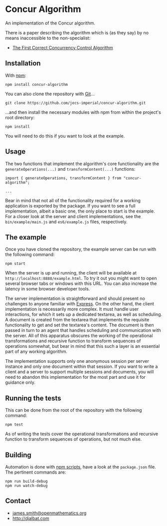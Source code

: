 # Concur Algorithm

An implementation of the Concur algorithm.

There is a paper describing the algorithm which is (as they say) by no means inaccessible to the non-specialist:

* [The First Correct Concurrency Control Algorithm](http://djalbat.com/TFCCCA.pdf)

## Installation

With [npm](https://www.npmjs.com/):

    npm install concur-algorithm

You can also clone the repository with [Git](https://git-scm.com/)...

    git clone https://github.com/jecs-imperial/concur-algorithm.git

...and then install the necessary modules with npm from within the project's root directory:

    npm install

You will need to do this if you want to look at the example.

## Usage

The two functions that implement the algorithm's core functionality are the `generateOperations(...)` and `transformContent(...)` functions:

```
import { generateOperations, transformContent } from "concur-algorithm";

...
```

Bear in mind that not all of the functionality required for a working application is exported by the package. If you want to see a full implementation, albeit a basic one, the only place to start is the example. For a closer look at the server and client implementations, see the `bin/example/main.js` and `es6/example.js` files, respectively.

## The example

Once you have cloned the repository, the example server can be run with the following command:

    npm start

When the server is up and running, the client will be available at `http://localhost:8888/example.html`. To try it out you might want to open several browser tabs or windows with this URL. You can also increase the latency in some browser developer tools.

The server implementation is straightforward and should present no challenges to anyone familiar with [Express](https://expressjs.com/). On the other hand, the client implementation is necessarily more complex. It must handle user interactions, for which it sets up a dedicated textarea, as well as scheduling. A document is created from the textarea that implements the requisite functionality to get and set the textarea's content. The document is then passed in turn to an agent that handles scheduling and communication with the server. All of this apparatus obscures the working of the operational transformations and recursive function to transform sequences of operations somewhat, but bear in mind that this such a layer is an essential part of any working algorithm.

The implementation supports only one anonymous session per server instance and only one document within that session. If you want to write a client and a server to support multiple sessions and documents, you will need to abandon this implementation for the most part and use it for guidance only.

## Running the tests

This can be done from the root of the repository with the following command:

    npm test

As of writing the tests cover the operational transformations and recursive function to transform sequences of operations, but not much else.

## Building

Automation is done with [npm scripts](https://docs.npmjs.com/misc/scripts), have a look at the `package.json` file. The pertinent commands are:

    npm run build-debug
    npm run watch-debug

## Contact

- james.smith@openmathematics.org
- http://djalbat.com
